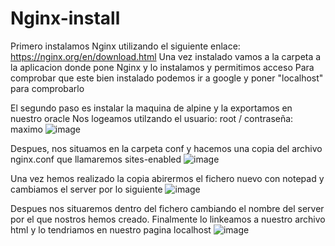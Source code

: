 # Nginx-install

Primero instalamos Nginx utilizando el siguiente enlace: https://nginx.org/en/download.html
Una vez instalado vamos a la carpeta a la aplicacion donde pone Nginx y lo instalamos y permitimos acceso
Para comprobar que este bien instalado podemos ir a google y poner "localhost" para comprobarlo

El segundo paso es instalar la maquina de alpine y la exportamos en nuestro oracle
Nos logeamos utilzando el usuario: root / contraseña: maximo
![image](https://user-images.githubusercontent.com/91744605/166510021-677686e6-6310-428a-9bc6-26c0ac918286.png)

Despues, nos situamos en la carpeta conf y hacemos una copia del archivo nginx.conf que llamaremos sites-enabled
![image](https://user-images.githubusercontent.com/91744605/166519304-9da9228d-ce03-4a9b-a3be-10b80a30c7bd.png)

Una vez hemos realizado la copia abirermos el fichero nuevo con notepad y cambiamos el server por lo siguiente
![image](https://user-images.githubusercontent.com/91744605/166519830-205e14ef-300f-407d-aec1-29edc155f5e5.png)

Despues nos situaremos dentro del fichero cambiando el nombre del server por el que nostros hemos creado.
Finalmente lo linkeamos a nuestro archivo html y lo tendriamos en nuestro pagina localhost
![image](https://user-images.githubusercontent.com/91744605/166523644-691c5dd9-ef5c-4def-b822-8cb152970db2.png)


